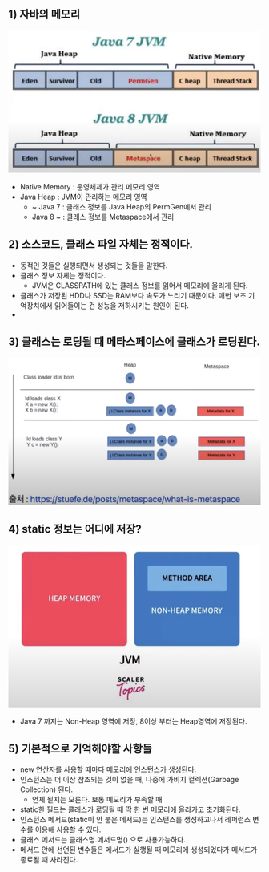 ## 1) 자바의 메모리
![Java 메모리 영역 변화](/media/Java/개념%20강의%20정리/부부개발단/즐거운%20자바/Java%20메모리%20영역%20변화.png)
- Native Memory : 운영체제가 관리 메모리 영역
- Java Heap : JVM이 관리하는 메모리 영역
	- ~ Java 7 : 클래스 정보를 Java Heap의 PermGen에서 관리
	- Java 8 ~ : 클래스 정보를 Metaspace에서 관리

## 2) 소스코드, 클래스 파일 자체는 정적이다.
- 동적인 것들은 실행되면서 생성되는 것들을 말한다.
- 클래스 정보 자체는 정적이다.
	- JVM은 CLASSPATH에 있는 클래스 정보를 읽어서 메모리에 올리게 된다.
- 클래스가 저장된 HDD나 SSD는 RAM보다 속도가 느리기 때문이다. 매번 보조 기억장치에서 읽어들이는 건 성능을 저하시키는 원인이 된다.
- 
## 3) 클래스는 로딩될 때 메타스페이스에 클래스가 로딩된다.
![Java 클래스 로딩 시 메타스페이스](/media/Java/개념%20강의%20정리/부부개발단/즐거운%20자바/Java%20클래스%20로딩%20시%20메타스페이스.png)

## 4) static 정보는 어디에 저장?
![Java의 static 정보는 어디에 저장](/media/Java/개념%20강의%20정리/부부개발단/즐거운%20자바/Java의%20static%20정보는%20어디에%20저장.png)
- Java 7 까지는 Non-Heap 영역에 저장, 8이상 부터는 Heap영역에 저장된다.

## 5) 기본적으로 기억해야할 사항들
- new 연산자를 사용할 때마다 메모리에 인스턴스가 생성된다.
- 인스턴스는 더 이상 참조되는 것이 없을 때, 나중에 가비지 컬렉션(Garbage Collection) 된다.
	- 언제 될지는 모른다. 보통 메모리가 부족할 때
- static한 필드는 클래스가 로딩될 때 딱 한 번 메모리에 올라가고 초기화된다.
- 인스턴스 메서드(static이 안 붙은 메서드)는 인스턴스를 생성하고나서 레퍼런스 변수를 이용해 사용할 수 있다.
- 클래스 메서드는 클래스명.메서드명() 으로 사용가능하다.
- 메서드 안에 선언된 변수들은 메서드가 실행될 때 메모리에 생성되었다가 메서드가 종료될 때 사라진다.